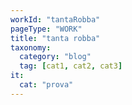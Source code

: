 ```yaml
---
workId: "tantaRobba"
pageType: "WORK"
title: "tanta robba"
taxonomy:
  category: "blog"
  tag: [cat1, cat2, cat3]
it:
  cat: "prova"
---
```

